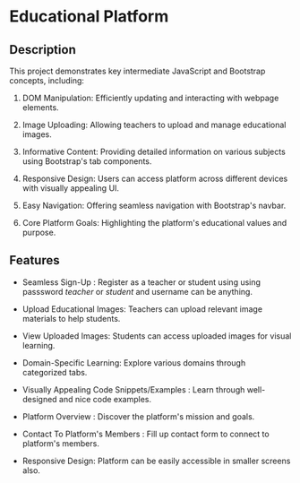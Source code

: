 # Educational Platform

## Description

This project demonstrates key intermediate JavaScript and Bootstrap concepts, including:

1. DOM Manipulation: Efficiently updating and interacting with webpage elements.

2. Image Uploading: Allowing teachers to upload and manage educational images.

3. Informative Content: Providing detailed information on various subjects using Bootstrap's tab components.

4. Responsive Design: Users can access platform across different devices with visually appealing UI.

5. Easy Navigation: Offering seamless navigation with Bootstrap's navbar.

6. Core Platform Goals: Highlighting the platform's educational values and purpose.

## Features

- Seamless Sign-Up : Register as a teacher or student using using passsword _teacher_ or _student_ and username can be anything.

- Upload Educational Images: Teachers can upload relevant image materials to help students.

- View Uploaded Images: Students can access uploaded images for visual learning.

- Domain-Specific Learning: Explore various domains through categorized tabs.

- Visually Appealing Code Snippets/Examples : Learn through well-designed and nice code examples.

- Platform Overview : Discover the platform's mission and goals.

- Contact To Platform's Members : Fill up contact form to connect to platform's members.

- Responsive Design: Platform can be easily accessible in smaller screens also.